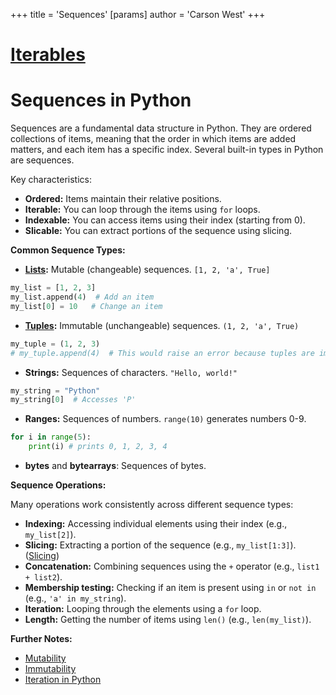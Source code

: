 +++
 title = 'Sequences'
[params]
	author = 'Carson West'
+++
# [Iterables](./../iterables/)
# Sequences in Python

Sequences are a fundamental data structure in Python.  They are ordered collections of items, meaning that the order in which items are added matters, and each item has a specific index.  Several built-in types in Python are sequences.

Key characteristics:

* **Ordered:** Items maintain their relative positions.
* **Iterable:** You can loop through the items using `for` loops.
* **Indexable:** You can access items using their index (starting from 0).
* **Slicable:** You can extract portions of the sequence using slicing.

**Common Sequence Types:**

* **[Lists](./../lists/):** Mutable (changeable) sequences. `[1, 2, 'a', True]`
```python
my_list = [1, 2, 3]
my_list.append(4)  # Add an item
my_list[0] = 10   # Change an item
```

* **[Tuples](./../tuples/):** Immutable (unchangeable) sequences. `(1, 2, 'a', True)`
```python
my_tuple = (1, 2, 3)
# my_tuple.append(4)  # This would raise an error because tuples are immutable
```

* **Strings:** Sequences of characters. `"Hello, world!"`
```python
my_string = "Python"
my_string[0]  # Accesses 'P'
```

* **Ranges:**  Sequences of numbers.  `range(10)` generates numbers 0-9.
```python
for i in range(5):
    print(i) # prints 0, 1, 2, 3, 4
```

* **bytes** and **bytearrays**:  Sequences of bytes.

**Sequence Operations:**

Many operations work consistently across different sequence types:


* **Indexing:** Accessing individual elements using their index (e.g., `my_list[2]`).
* **Slicing:** Extracting a portion of the sequence (e.g., `my_list[1:3]`).  ([Slicing](./../slicing/))
* **Concatenation:** Combining sequences using the `+` operator (e.g., `list1 + list2`).
* **Membership testing:** Checking if an item is present using `in` or `not in` (e.g., `'a' in my_string`).
* **Iteration:** Looping through the elements using a `for` loop.
* **Length:** Getting the number of items using `len()` (e.g., `len(my_list)`).


**Further Notes:**

* [Mutability](./../mutability/)
* [Immutability](./../immutability/)
* [Iteration in Python](./../iteration-in-python/)


